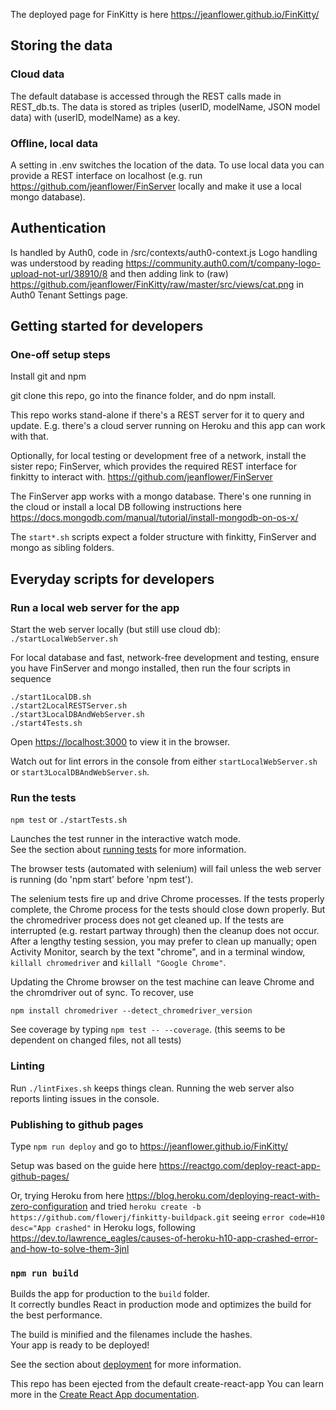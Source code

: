 The deployed page for FinKitty is here
https://jeanflower.github.io/FinKitty/
 
## Storing the data
### Cloud data
The default database is accessed through the REST calls made in REST_db.ts.
The data is stored as triples (userID, modelName, JSON model data) with
(userID, modelName) as a key.

### Offline, local data
A setting in .env switches the location of the data.
To use local data you can provide a REST interface 
on localhost 
(e.g. run https://github.com/jeanflower/FinServer 
locally and make it use a local mongo database).

## Authentication
Is handled by Auth0, code in 
/src/contexts/auth0-context.js
Logo handling was understood by reading
https://community.auth0.com/t/company-logo-upload-not-url/38910/8
and then adding link to (raw)
https://github.com/jeanflower/FinKitty/raw/master/src/views/cat.png 
in Auth0 Tenant Settings page.

## Getting started for developers

### One-off setup steps
Install git and npm

git clone this repo, go into the finance folder, and do npm install.

This repo works stand-alone if there's a REST server
for it to query and update.  E.g. there's a cloud server 
running on Heroku and this app can work with that.

Optionally, for local testing or development free of a network,
install the sister repo; FinServer, which provides the required
REST interface for finkitty to interact with. 
https://github.com/jeanflower/FinServer

The FinServer app works with a mongo database.
There's one running in the cloud or
install a local DB following instructions here
https://docs.mongodb.com/manual/tutorial/install-mongodb-on-os-x/

The `start*.sh` scripts expect a folder structure
with finkitty, FinServer and mongo as sibling folders.

## Everyday scripts for developers

### Run a local web server for the app
Start the web server locally (but still use cloud db):
`./startLocalWebServer.sh`

For local database and fast, network-free development
and testing, ensure you have FinServer and mongo
installed, then run the four scripts in sequence
```
./start1LocalDB.sh
./start2LocalRESTServer.sh
./start3LocalDBAndWebServer.sh
./start4Tests.sh
```

Open [https://localhost:3000](https://localhost:3000) to view it in the browser.

Watch out for lint errors in the console from either
`startLocalWebServer.sh` or `start3LocalDBAndWebServer.sh`.

### Run the tests
`npm test` or `./startTests.sh`

Launches the test runner in the interactive watch mode.<br>
See the section about [running tests](https://facebook.github.io/create-react-app/docs/running-tests) for more information.

The browser tests (automated with selenium) will fail unless the web server is running (do 'npm start' before 'npm test').

The selenium tests fire up and drive Chrome processes.  If the tests properly complete, the Chrome process for the tests should close down properly.  But the chromedriver process does not get cleaned up.  If the tests are interrupted (e.g. restart partway through) then the cleanup does not occur.  After a lengthy testing session, you may prefer to clean up manually; open Activity Monitor, search by the text "chrome", and in a terminal window, `killall chromedriver` and `killall "Google Chrome"`.

Updating the Chrome browser on the test machine can leave Chrome and the chromdriver out of sync.  To recover, use
```
npm install chromedriver --detect_chromedriver_version
```

See coverage by typing `npm test -- --coverage`.
(this seems to be dependent on changed files, not all tests)

### Linting
Run `./lintFixes.sh` keeps things clean.
Running the web server also reports linting issues in the console.

### Publishing to github pages
Type
`npm run deploy`
and go to
https://jeanflower.github.io/FinKitty/

Setup was based on the guide here
https://reactgo.com/deploy-react-app-github-pages/

Or, trying Heroku from here
https://blog.heroku.com/deploying-react-with-zero-configuration
and tried
`heroku create -b https://github.com/flowerj/finkitty-buildpack.git`
seeing `error code=H10 desc="App crashed"` in Heroku logs, following
https://dev.to/lawrence_eagles/causes-of-heroku-h10-app-crashed-error-and-how-to-solve-them-3jnl

### `npm run build`
Builds the app for production to the `build` folder.<br>
It correctly bundles React in production mode and optimizes the build for the best performance.

The build is minified and the filenames include the hashes.<br>
Your app is ready to be deployed!

See the section about [deployment](https://facebook.github.io/create-react-app/docs/deployment) for more information.

This repo has been ejected from the default create-react-app
You can learn more in the [Create React App documentation](https://facebook.github.io/create-react-app/docs/getting-started).

